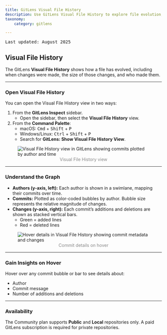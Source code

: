 ```yaml
---
title: GitLens Visual File History
description: Use GitLens Visual File History to explore file evolution, changes, and authorship over time in VS Code.
taxonomy:
    category: gitlens

---
```


<kbd>Last updated: August 2025</kbd>

## Visual File History

The GitLens **Visual File History** shows how a file has evolved, including when changes were made, the size of those changes, and who made them.

---

### Open Visual File History

You can open the Visual File History view in two ways:

1. From the **GitLens Inspect** sidebar.  
   - Open the sidebar, then select the **Visual File History** view.  
2. From the **Command Palette**:  
   - macOS: <kbd>Cmd</kbd> + <kbd>Shift</kbd> + <kbd>P</kbd>  
   - Windows/Linux: <kbd>Ctrl</kbd> + <kbd>Shift</kbd> + <kbd>P</kbd>  
   - Search for **GitLens: Show Visual File History View**.

<figure>
  <img src="/wp-content/uploads/visual-file-history.png" class="help-center-img img-bordered" alt="Visual File History view in GitLens showing commits plotted by author and time" />
  <figcaption style="text-align: center; color: #888">Visual File History view</figcaption>
</figure>

---

### Understand the Graph

- **Authors (y-axis, left):** Each author is shown in a swimlane, mapping their commits over time.  
- **Commits:** Plotted as color-coded bubbles by author. Bubble size represents the relative magnitude of changes.  
- **Changes (y-axis, right):** Each commit’s additions and deletions are shown as stacked vertical bars.  
  - Green = added lines  
  - Red = deleted lines  

<figure>
  <img src="/wp-content/uploads/visual-file-history-hover.png" class="help-center-img img-bordered" alt="Hover details in Visual File History showing commit metadata and changes" />
  <figcaption style="text-align: center; color: #888">Commit details on hover</figcaption>
</figure>

---

### Gain Insights on Hover

Hover over any commit bubble or bar to see details about:  
- Author  
- Commit message  
- Number of additions and deletions  

---

### Availability

<div class='callout callout--warning'>
  <p>The Community plan supports <strong>Public</strong> and <strong>Local</strong> repositories only. A paid GitLens subscription is required for private repositories.</p>
</div>